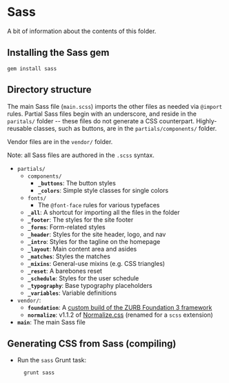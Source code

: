 Sass
====

A bit of information about the contents of this folder.

Installing the Sass gem
-----------------------

    gem install sass

Directory structure
-------------------

The main Sass file (`main.scss`) imports the other files as needed via `@import` rules. Partial Sass files begin with an underscore, and reside in the `paritals/` folder -- these files do not generate a CSS counterpart. Highly-reusable classes, such as buttons, are in the `partials/components/` folder.

Vendor files are in the `vendor/` folder.

Note: all Sass files are authored in the `.scss` syntax.

- `partials/`
     - `components/`
         - **`_buttons`**: The button styles
         - **`_colors`**: Simple style classes for single colors
     - `fonts/`
         - The `@font-face` rules for various typefaces
    - **`_all`**: A shortcut for importing all the files in the folder
    - **`_footer`**: The styles for the site footer
    - **`_forms`**: Form-related styles
    - **`_header`**: Styles for the site header, logo, and nav
    - **`_intro`**: Styles for the tagline on the homepage
    - **`_layout`**: Main content area and asides
    - **`_matches`**: Styles the matches
    - **`_mixins`**: General-use mixins (e.g. CSS triangles)
    - **`_reset`**: A barebones reset
    - **`_schedule`**: Styles for the user schedule
    - **`_typography`**: Base typography placeholders
    - **`_variables`**: Variable definitions
- `vendor/`:
    - **`foundation`**: A [custom build of the ZURB Foundation 3 framework][foundation]
    - **`normalize`**: v1.1.2 of [Normalize.css] (renamed for a `scss` extension)
- **`main`**: The main Sass file

Generating CSS from Sass (compiling)
------------------------------------

- Run the `sass` Grunt task:

        grunt sass

  [foundation]:http://foundation.zurb.com/download-f3.php
  [Normalize.css]:http://necolas.github.io/normalize.css/
